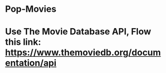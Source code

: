 # Pop-Movies
# Use The Movie Database API, Flow this link: https://www.themoviedb.org/documentation/api
